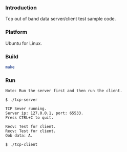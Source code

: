 ### Introduction

Tcp out of band data server/client test sample code.


### Platform

Ubuntu for Linux.


### Build

```bash
make
```


### Run

`Note: Run the server first and then run the client.`

```console
$ ./tcp-server

TCP Sever running.
Server ip: 127.0.0.1, port: 65533.
Press CTRL+C to quit.

Recv: Test for client.
Recv: Test for client.
Oob data: A.
```

```console
$ ./tcp-client

```
